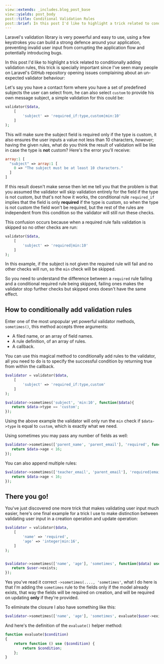 ```yaml
---
view::extends: _includes.blog_post_base
view::yields: post_body
post::title: Conditional Validation Rules
post::brief: In this post I'd like to highlight a trick related to conditionally adding validation rules, this trick is specially important since I've seen many people on Laravel's GitHub repository opening issues complaining about an un-expected validator behaviour...
---
```


Laravel's validation library is very powerful and easy to use, using a few keystrokes you can build a strong defence around your application, preventing invalid user input from
corrupting the application flow and potentially introducing bugs.

In this post I'd like to highlight a trick related to conditionally adding validation rules, this trick is specially important since I've seen many people on
Laravel's GitHub repository opening issues complaining about an un-expected validator behaviour:

Let's say you have a contact form where you have a set of predefined subjects the user can select from, he can also select `custom` to provide his own message subject,
a simple validation for this could be:

```php
validator($data,
    [
        'subject' => 'required_if:type,custom|min:10'
    ]
);
```

This will make sure the subject field is required only if the type is custom, it also ensures the user inputs a value not less than 10 characters, *however*; having the
given rules, what do you think the result of validation will be like in case the type is **not** custom? Here's the error you'll receive:

```php
array:1 [
  "subject" => array:1 [
    0 => "The subject must be at least 10 characters."
  ]
]
```

If this result doesn't make sense then let me tell you that the problem is that you assumed the validator will skip validation entirely for the field if the type is not custom,
but that's not how it works, the conditional rule `required_if` implies that the field is only **required** if the type is custom, so when the type is not custom the field won't
be required, but the rest of the rules are independent from this condition so the validator will still run these checks.

This confusion occurs because when a required rule fails validation is skipped so no other checks are run:

```php
validator($data,
    [
        'subject' => 'required|min:10'
    ]
);
```

In this example, if the subject is not given the required rule will fail and no other checks will run, so the `min` check will be skipped.

So you need to understand the difference between a `required` rule failing and a conditional required rule being skipped, failing ones makes the validator stop further checks
but skipped ones doesn't have the same effect.

## How to conditionally add validation rules

Enter one of the most unpopular yet powerful validator methods, `sometimes()`, this method accepts three arguments:

- A filed name, or an array of field names.
- A rule definition, of an array of rules.
- A callback.

You can use this magical method to conditionally add rules to the validator, all you need to do is to specify the successful condition by returning true from within the callback.

```php
$validator = validator($data,
    [
        'subject' => 'required_if:type,custom'
    ]
);

$validator->sometimes('subject', 'min:10', function($data){
   return $data->type == 'custom';
});
```

Using the above example the validator will only run the `min` check if `$data->type` is equal to `custom`, which is exactly what we need.

Using sometimes you may pass any number of fields as well:

```php
$validator->sometimes(['parent_name', 'parent_email'], 'required', function($data){
   return $data->age < 16;
});
```

You can also append multiple rules:

```php
$validator->sometimes(['teacher_email', 'parent_email'], 'required|email', function($data){
   return $data->age < 16;
});
```


## There you go!

You've just discovered one more trick that makes validating user input much easier, here's one final example for a trick I use to make distinction between validating
user input in a creation operation and update operation:

```php
$validator = validator($data,
    [
        'name' => 'required',
        'age' => 'integer|min:16',
    ]
);


$validator->sometimes(['name', 'age'], 'sometimes', function($data) use ($user){
   return $user->exists;
});
```

Yes you've read it correct `->sometimes(...., 'sometimes'`, what I do here is that I'm adding the `sometimes` rule to the fields only if the model already exists, that way
the fields will be required on creation, and will be required on updating **only** if they're provided.

To eliminate the closure I also have something like this:

```php
$validator->sometimes(['name', 'age'], 'sometimes', evaluate($user->exists));
```

And here's the definition of the `evaluate()` helper method:

```php
function evaluate($condition)
{
    return function () use ($condition) {
        return $condition;
    };
}
```